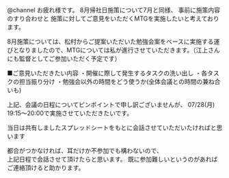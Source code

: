 @channel
お疲れ様です。
8月帰社日施策について7月と同様、
事前に施策内容のすり合わせと
施策に対してご意見をいただくMTGを実施したいと考えております。

8月施策については、松村からご提案いただいた勉強会案をベースに実施する運びとなりましたので、MTGについては私が進行させていただきます。（江上さんにも監督としてご参加いただく予定です）

■ご意見いただきたい内容
・開催に際して発生するタスクの洗い出し
・各タスクの担当振り分け
・勉強会以外の時間をどう使うか(全体会議との時間の兼ね合いも)

上記、会議の日程についてピンポイントで申し訳ございませんが、
07/28(月) 19:15～20:00で実施させていただきたいです。


当日は共有しましたスプレッドシートをもとに会話させていただいたければと思います

都合がつかなければ、耳だけか不参加でも構わないので、  
上記日程で会話させて頂けたらと思います。
既に参加難しいというのがあればご連絡頂けると助かります。